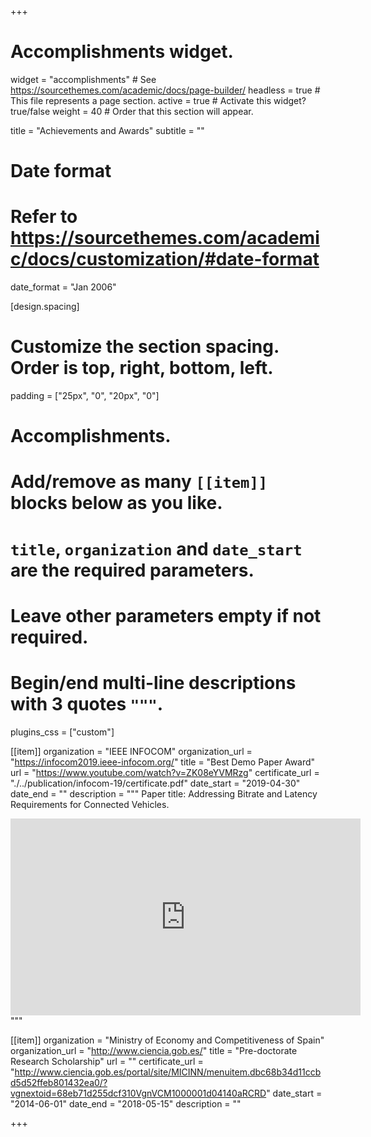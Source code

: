 +++
# Accomplishments widget.
widget = "accomplishments"  # See https://sourcethemes.com/academic/docs/page-builder/
headless = true  # This file represents a page section.
active = true  # Activate this widget? true/false
weight = 40  # Order that this section will appear.

title = "Achievements and Awards"
subtitle = ""

# Date format
#   Refer to https://sourcethemes.com/academic/docs/customization/#date-format
date_format = "Jan 2006"

[design.spacing]
  # Customize the section spacing. Order is top, right, bottom, left.
  padding = ["25px", "0", "20px", "0"]

# Accomplishments.
#   Add/remove as many `[[item]]` blocks below as you like.
#   `title`, `organization` and `date_start` are the required parameters.
#   Leave other parameters empty if not required.
#   Begin/end multi-line descriptions with 3 quotes `"""`.

plugins_css = ["custom"]

[[item]]
  organization = "IEEE INFOCOM"
  organization_url = "https://infocom2019.ieee-infocom.org/"
  title = "Best Demo Paper Award"
  url = "https://www.youtube.com/watch?v=ZK08eYVMRzg"
  certificate_url = "./../publication/infocom-19/certificate.pdf"
  date_start = "2019-04-30"
  date_end = ""
  description = """
  Paper title: Addressing Bitrate and Latency Requirements for Connected Vehicles.
<iframe width="560" height="315" src="https://www.youtube.com/embed/ZK08eYVMRzg" frameborder="0" allow="accelerometer; encrypted-media; gyroscope; picture-in-picture" allowfullscreen></iframe>
  """

[[item]]
  organization = "Ministry of Economy and Competitiveness of Spain"
  organization_url = "http://www.ciencia.gob.es/"
  title = "Pre-doctorate Research Scholarship"
  url = ""
  certificate_url = "http://www.ciencia.gob.es/portal/site/MICINN/menuitem.dbc68b34d11ccbd5d52ffeb801432ea0/?vgnextoid=68eb71d255dcf310VgnVCM1000001d04140aRCRD"
  date_start = "2014-06-01"
  date_end = "2018-05-15"
  description = ""

+++
